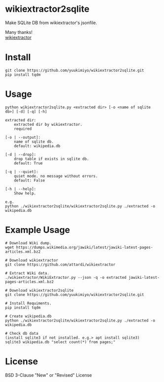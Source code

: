 # wikiextractor2sqlite

Make SQLite DB from wikiextractor's jsonfile.

Many thanks!<br />
[wikiextractor](https://github.com/attardi/wikiextractor)

# Install

```
git clone https://github.com/yuukimiyo/wikiextractor2sqlite.git
pip install tqdm
```

# Usage

```
python wikiextractor2sqlite.py <extracted dir> [-o <name of sqlite db>] [-d] [-q] [-h]

extracted dir:
    extracted dir by wikiextractor.
	required

[-o | --output]:
    name of sqlite db.
    default: wikipedia.db

[-d | --drop]:
    drop table if exists in sqlite db.
    default: True

[-q | --quiet]:
    quiet mode. no message without errors. 
    default: False

[-h | --help]:
	Show help.

e.g.
python ./wikiextractor2sqlite/wikiextractor2sqlite.py ./extracted -o wikipedia.db

```

# Example Usage

```
# Download Wiki dump.
wget https://dumps.wikimedia.org/jawiki/latest/jawiki-latest-pages-articles.xml.bz2

# Download wikiextractor
git clone https://github.com/attardi/wikiextractor

# Extract Wiki data.
./wikiextractor/WikiExtractor.py --json -q -o extracted jawiki-latest-pages-articles.xml.bz2

# Download wikiextractor2sqlite
git clone https://github.com/yuukimiyo/wikiextractor2sqlite.git

# Install Requiments.
pip install tqdm

# Create wikipedia.db
python ./wikiextractor2sqlite/wikiextractor2sqlite.py ./extracted -o wikipedia.db

# Check db data
(install sqlite3 if not installed. e.g.> apt install sqlite3)
sqlite3 wikipedia.db "select count(*) from pages;"

```

# License

BSD 3-Clause "New" or "Revised" License
